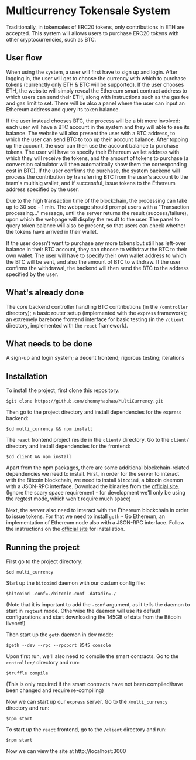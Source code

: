 # Multicurrency Tokensale System
Traditionally, in tokensales of ERC20 tokens, only contributions in ETH are accepted. This system will allows users to purchase ERC20 tokens with other cryptocurrencies, such as BTC.  

## User flow
When using the system, a user will first have to sign up and login. After logging in, the user will get to choose the currency with which to purchase tokens (currenctly only ETH & BTC will be supported). If the user chooses ETH, the website will simply reveal the Ethereum smart contract address to which users can send their ETH, along with instructions such as the gas fee and gas limit to set. There will be also a panel where the user can input an Ethereum address and query its token balance.  

If the user instead chooses BTC, the process will be a bit more involved: each user will have a BTC account in the system and they will able to see its balance. The website will also present the user with a BTC address, to which the user can send BTC to top up their account balance. After topping up the account, the user can then use the account balance to purchase tokens. The user will have to specify their Ethereum wallet address with which they will receive the tokens, and the amount of tokens to purchase (a conversion calculator will then automatically show them the corresponding cost in BTC). If the user confirms the purchase, the system backend will process the contribution by transferring BTC from the user's account to the team's multisig wallet, and if successful, issue tokens to the Ethereum address specified by the user.  

Due to the high transaction time of the blockchain, the processing can take up to 30 sec - 1 min. The webpage should prompt users with a "Transaction processing..." message, until the server returns the result (success/failure), upon which the webpage will display the result to the user. The panel to query token balance will also be present, so that users can check whether the tokens have arrived in their wallet.  

If the user doesn't want to purchase any more tokens but still has left-over balance in their BTC account, they can choose to withdraw the BTC to their own wallet. The user will have to specify their own wallet address to which the BTC will be sent, and also the amount of BTC to withdraw. If the user confirms the withdrawal, the backend will then send the BTC to the address specified by the user.  

## What's already done
The core backend controller handling BTC contributions (in the `/controller` directory); a basic router setup (implemented with the `express` framework); an extremely barebone frontend interface for basic testing (in the `/client` directory, implemented with the `react` framework).  

## What needs to be done
A sign-up and login system; a decent frontend; rigorous testing; iterations

## Installation
To install the project, first clone this repository:  
```
$git clone https://github.com/chennyhaohao/MultiCurrency.git
```

Then go to the project directory and install dependencies for the `express` backend:  
```
$cd multi_currency && npm install
```
The `react` frontend project reside in the `client/` directory. Go to the `client/` directory and install dependencies for the frontend:  
```
$cd client && npm install
```
Apart from the npm packages, there are some additional blockchain-related dependencies we need to install. First, in order for the server to interact with the Bitcoin blockchain, we need to install `bitcoind`, a bitcoin daemon with a JSON-RPC interface. Download the binaries from the [official site](https://bitcoin.org/en/download). (Ignore the scary space requirement - for development we'll only be using the regtest mode, which won't require much space)  

Next, the server also need to interact with the Ethereum blockchain in order to issue tokens. For that we need to install `geth` - Go Ethereum, an implementation of Ethereum node also with a JSON-RPC interface. Follow the instructions on the [official site](https://geth.ethereum.org/install/) for installation.  

## Running the project 

First go to the project directory:  
```
$cd multi_currency
```
Start up the `bitcoind` daemon with our custum config file:  
```
$bitcoind -conf=./bitcoin.conf -datadir=./
```
(Note that it is important to add the `-conf` argument, as it tells the daemon to start in `regtest` mode. Otherwise the daemon will use its default configurations and start downloading the 145GB of data from the Bitcoin livenet!)  

Then start up the `geth` daemon in dev mode:  
```
$geth --dev --rpc --rpcport 8545 console
```

Upon first run, we'll also need to compile the smart contracts. Go to the `controller/` directory and run:  
```
$truffle compile 
```
(This is only required if the smart contracts have not been compiled/have been changed and require re-compiling)  

Now we can start up our `express` server. Go to the `/multi_currency` directory and run:  
```
$npm start
```

To start up the `react` frontend, go to the `/client` directory and run:
```
$npm start
``` 

Now we can view the site at http://localhost:3000
